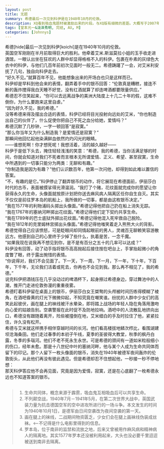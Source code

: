 ```yaml
---
layout: post
title: 无题
summary: 希德最后一次见到科伊是在1940年10月的伦敦。
description: XQ看到吸血鬼题材被激励出来的片段。与XQ版有细微的差距。大概写于2007年。
tags: [堂本光一&泷泽秀明, 完结, AU, M]
categories: [Johnnys]
---
```

  
希德[hide]最后一次见到科伊[koichi]是在1940年10月的伦敦。  
英国空军刚刚在半月前取得巨大的胜利。他牵着艾米.斯滋莫拉小姐的玉手收走进酒馆，一眼认出坐在狂欢的人群中却显得格格不入的科伊。包裹在朴素的灰绿色大衣中的科伊，与他们几百年前初次见面时一般无二。希德踌躇了一会，对艾米利安抚了几句，独自向科伊走去。  
“好久不见。”就算百年不见，他能想象出来的开场白也只是这样而已。  
科伊却是早料到他会来的表情，翻弄着手中的银币回答：“伦敦真是糟糕，接连不断的轰炸搅得我白天睡不好觉，没有红酒就算了却连啤酒都要限量供应。”  
希德忍不住笑起来，“你可以去远离战争的美洲大陆度上十几二十年的假，这难不倒你，为什么要跑来这里自虐。”  
“因为好久不见，我的希德。”  
没等希德来得及摆出合适的表情，科伊已经将目光投射向远处的艾米，“你也制造出自己的伙伴了，什么促使你把自己不死之血分给她，爱情吗？”  
希德沉默了几秒钟，一字一顿回答“是寂寞。”  
“那么你当年又为什么制造我？是爱情还是寂寞？”  
那瞬间他回忆起他染满鲜血依然灼灼闪光的眼睛。  
——谁想死啊！你才想死呢！我想活着，活的越久越好——  
科伊于是低下头去，掩住轻轻浅浅的笑意：“希德，我的希德，当你活满足够的时间，你就会知道对我们不死者而言根本无所谓爱情、正义、希望、甚至寂寞，生命中所遇到的一切事只能分为两类：无聊和有趣。”  
“你制造我是因为有趣？”他们认识数百年，他第一次问他，却得到如此难以置信的答案。  
“不，有趣的是它。”科伊停止了翻弄银币的动作，将它展现在希德面前，伊丽莎白时代的古币，表面被摸挲得光滑温润。“我打了个赌，花纹面就完成你的愿望让你获得永久的生命，头像面就按原计划把你送去麻风病人隔离区任你自生自灭。其实不仅仅是前往罗本岛的航船上，我所做的一切事，都是由这枚银币决定。”  
“我在1577年的利物浦码头掷出头像面。”希德记得他把自己扔在船上消失无踪。  
“我在1767年的塞纳河畔掷出花纹面。”希德记得他们定下契约共享生命。  
“我在1789年的巴士底狱外掷出花纹面。”希德记得他混入死牢救自己脱险。  
“我在1812年的克里姆林宫掷出头像面。”希德记得他嗤笑着走入熊熊大火的背影。  
希德觉得自己应该愤怒，可是眨眼间却同情起眼前的男人，灵魂百无聊赖笑容游散远方。他感到自己的心里终于少掉了些什么，执着是苦，一念千魔。  
“如果我现在说我再不想见到你，是不是有百分之五十的几率可以达成？”  
科伊没有回答，动了动手指将银币高高抛起后接住按在吧台上，手掌抬起微小的角度瞥了眼，终于露出惋惜的表情。  
“你说得对，我们不会见面了。下一天，下一周，下一月，下一年，下十年，下百年，下千年，无论我们活着或死去，你再也不会见到我。那么再不相见了，我的希德。”  
说完科伊把酒钱压在几乎没动过的啤酒杯下，起身擦过希德身边，穿过舞池中的人潮，推开门走进伦敦弥漫的重重夜雾。  
希德盯着科伊留在桌面上的银币，伊丽莎白女王桀骜的头颅被时间历练得模糊了棱角，在酒吧昏黄的灯光下微微仰起，不知究竟在嘲笑谁。纷扰的人群中少女们的高笑此起彼伏，画在腿上的袜线被汗水晕染，即将踏上战场的年轻人隐在角落用激吻向心爱的姑娘告别。空袭警报在此时促不及防地拉响。酒吧中的人流散乱地挤向出口，希德没有跟随着离开，险些被撞倒在地，艾米细白的手及时拉住了他，紧紧拉住，许久没有松开。  
希德与艾米就这样携手相伴穿越时间的长河。他们看高楼拔地鳞次栉比，看围湖建坝沧海桑田。他们走过春季的本初子午线，夏季的圣彼得大教堂，秋季的枫丹白露，冬季的多瑙河。他们不老不死永生永世。可是希德的颈间有一道如米粒般细小的伤口，经年未愈。那是十八世纪中叶的塞纳河畔，他与某个人成为生命共同体而留下的印记。那个人留下一枚头像面的银币，消失在1940年被德军夜间轰炸的伦敦街头，从此他们再没有彼此遇见。但是希德却忍不住想起他，一秒接一秒不停地想：  
那天科伊答应他不会再见面，究竟是因为爱情，寂寞，还是在心底翻了一枚希德永远也不知道答案的银币。  
<br>

> 1. 生命共同体，概念来源于霹雳，吸血鬼互相吸血后可以共享生命。  
> 2. 不列颠空战，1940年7月－1941年5月，在第二次世界大战中，英国武装力量为抗击德国空军的空中进攻所进行的一场斗争。本文发生的时间为1940年10月1日，是德军由日间空袭改为夜间空袭的第一天。  
> 3. 画在腿上的袜线，二战期间物资匮乏，少女们会在腿上画袜线伪装成丝袜。<--不记得是什么电影里得到的信息。  
> 4. 罗本岛，位于南非的监禁和流放之地，后来又曾被用作麻风病和精神病人的隔离地。其实1577年罗本还没被利用起来，大头也没必要千里迢迢被送到南非去隔离。    

